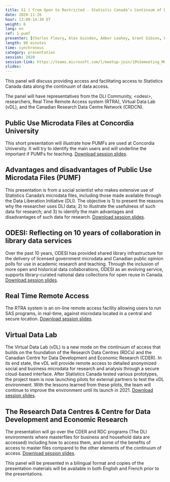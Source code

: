 ```yaml
---
title: S1 | From Open to Restricted - Statistic Canada’s Continuum of Data Access - A Panel
date: 2020-11-26
hour: 13:00-14:30 ET
weight: 6
lang: en
ref: 1-pumf
presenter: [Charles Fleury, Alex Guindon, Amber Leahey, Grant Gibson, Paul McDonald, Sara Tumpane]
length: 90 minutes
time: synchronous
category: presentation
session: 2020
session-link: https://teams.microsoft.com/l/meetup-join/19%3ameeting_MGIyOGViZWEtMzk4NS00ODMzLTljZTYtOWU3NzIxZmRmMGE1%40thread.v2/0?context=%7b%22Tid%22%3a%22258f1f99-ee3d-42c7-bfc5-7af1b2343e02%22%2c%22Oid%22%3a%22453f2523-0463-455c-94fd-041235866d35%22%7d
slides:
---
```

This panel will discuss providing access and facilitating access to Statistics Canada data along the continuum of data access. <!--more-->

The panel will have representatives from the DLI Community, \<odesi\>, researchers, Real Time Remote Access system (RTRA), Virtual Data Lab (vDL), and the Canadian Research Data Centre Network (CRDCN).

## Public Use Microdata Files at Concordia University

This short presentation will illustrate how PUMFs are used at Concordia University. It will try to identify the main users and will underline  the important if PUMFs for teaching. [Download session slides](https://cudo.carleton.ca/system/files/dli_training/4360/pannelpresentationagnov2020.pdf).

## Advantages and disadvantages of Public Use Microdata Files (PUMF)

This presentation is from a social scientist who makes extensive use of Statistics Canada’s microdata files, including those made available through the Data Liberation Initiative (DLI). The objective is 1) to present the reasons why the researcher uses DLI data; 2) to illustrate the usefulness of such data for research; and 3) to identify the main advantages and disadvantages of such data for research. [Download session slides](https://cudo.carleton.ca/system/files/dli_training/4360/advantages-and-disadvantages-dli-datas.pptx).

## ODESI: Reflecting on 10 years of collaboration in library data services

Over the past 10 years, ODESI has provided shared library infrastructure for the delivery of licensed government microdata and Canadian public opinion polls for use in academic research and teaching. Through the inclusion of more open and historical data collaborations, ODESI as an evolving service, supports library-curated national data collections for open reuse in Canada. [Download session slides](https://cudo.carleton.ca/system/files/dli_training/4360/odesi-reflecting-10-years-collaboration-library-data-services.pptx).

## Real Time Remote Access

The RTRA system is an on-line remote access facility allowing users to run SAS programs, in real-time, against microdata located in a central and secure location. [Download session slides](https://cudo.carleton.ca/system/files/dli_training/4360/panel-rtra-english.pptx).

## Virtual Data Lab

The Virtual Data Lab (vDL) is a new mode on the continuum of access that builds on the foundation of the Research Data Centres (RDCs) and the Canadian Centre for Data Development and Economic Research (CDER). In its end state, the vDL will provide remote access to detailed anonymized social and business microdata for research and analysis through a secure cloud-based interface. After Statistics Canada tested various prototypes, the project team is now launching pilots for external partners to test the vDL environment. With the lessons learned from these pilots, the team will continue to improve the environment until its launch in 2021. [Download session slides](https://cudo.carleton.ca/system/files/dli_training/4360/vdl-updatedli-conferenceenfinalno-notes.pptx).

## The Research Data Centres & Centre for Data Development and Economic Research

The presentation will go over the CDER and RDC programs (The DLI environments where masterfiles for business and household data are accessed) including how to access them, and some of the benefits of access to master files compared to the other elements of the continuum of access. [Download session slides](https://cudo.carleton.ca/system/files/dli_training/4360/dli-training-crdcn.pptx).

This panel will be presented in a bilingual format and copies of the presentation materials will be available in both English and French prior to the presentations.
